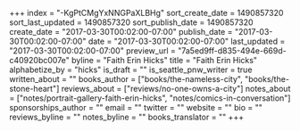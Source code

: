 +++
index = "-KgPtCMgYxNNGPaXLBHg"
sort_create_date = 1490857320
sort_last_updated = 1490857320
sort_publish_date = 1490857320
create_date = "2017-03-30T00:02:00-07:00"
publish_date = "2017-03-30T00:02:00-07:00"
date = "2017-03-30T00:02:00-07:00"
last_updated = "2017-03-30T00:02:00-07:00"
preview_url = "7a5ed9ff-d835-494e-669d-c40920bc007e"
byline = "Faith Erin Hicks"
title = "Faith Erin Hicks"
alphabetize_by = "hicks"
is_draft = ""
is_seattle_pnw_writer = true
written_about = ""
books_author = ["books/the-nameless-city", "books/the-stone-heart"]
reviews_about = ["reviews/no-one-owns-a-city"]
notes_about = ["notes/portrait-gallery-faith-erin-hicks", "notes/comics-in-conversation"]
sponsorships_author = ""
email = ""
twitter = ""
website = ""
bio = ""
reviews_byline = ""
notes_byline = ""
books_translator = ""
+++
